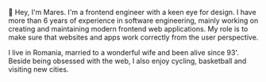 👋 Hey, I'm Mares. I'm a frontend engineer with a keen eye for design. I have more than 6 years of experience in software engineering, 
mainly working on creating and maintaining modern frontend web applications. My role is to make sure that websites 
and apps work correctly from the user perspective.

I live in Romania, married to a wonderful wife and been alive since 93'. 
Beside being obsessed with the web, I also enjoy cycling, basketball and visiting new cities.

<!---
smoothwizz/smoothwizz is a ✨ special ✨ repository because its `README.md` (this file) appears on your GitHub profile.
You can click the Preview link to take a look at your changes.
--->
